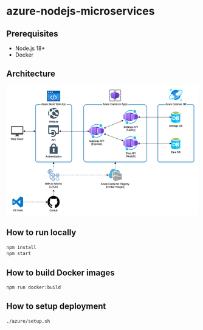 # azure-nodejs-microservices

## Prerequisites

- Node.js 18+
- Docker

## Architecture

<!-- can be edited with https://draw.io -->
![Application architecture](./docs/architecture.drawio.png)

## How to run locally

```bash
npm install
npm start
```

## How to build Docker images

```bash
npm run docker:build
```

## How to setup deployment

```bash
./azure/setup.sh
```
